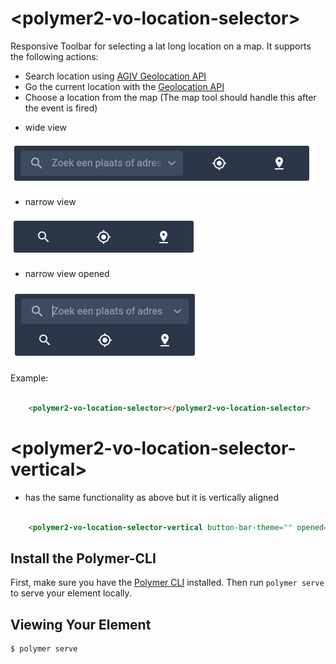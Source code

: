 # \<polymer2-vo-location-selector\>
Responsive Toolbar for selecting a lat long location on a map. It supports the following actions:
- Search location using [AGIV Geolocation API](https://loc.geopunt.be/)
- Go the current location with the [Geolocation API](https://developer.mozilla.org/en-US/docs/Web/API/Geolocation_API)
- Choose a location from the map (The map tool should handle this after the event is fired)

* wide view

![wide-view](https://github.com/DOV-Vlaanderen/polymer2-vo-location-selector/blob/assets/assets/images/vo-location-selector.png?raw=true)
* narrow view

![narrow-view](https://github.com/DOV-Vlaanderen/polymer2-vo-location-selector/blob/assets/assets/images/vo-location-selector-narrow.png?raw=true)
* narrow view opened

![narrow-view-open](https://github.com/DOV-Vlaanderen/polymer2-vo-location-selector/blob/assets/assets/images/vo-location-selector-narrow-open.png?raw=true)

Example:

```html

    <polymer2-vo-location-selector></polymer2-vo-location-selector>

```

# \<polymer2-vo-location-selector-vertical\>

* has the same functionality as above but it is vertically aligned

```html

    <polymer2-vo-location-selector-vertical button-bar-theme="" opened="true"></polymer2-vo-location-selector-vertical>

```

## Install the Polymer-CLI

First, make sure you have the [Polymer CLI](https://www.npmjs.com/package/polymer-cli) installed. Then run `polymer serve` to serve your element locally.

## Viewing Your Element

```
$ polymer serve
```
